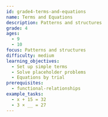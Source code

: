 ```yaml
---
id: grade4-terms-and-equations
name: Terms and Equations
description: Patterns and structures
grade: 4
ages:
  - 9
  - 10
focus: Patterns and structures
difficulty: medium
learning_objectives:
  - Set up simple terms
  - Solve placeholder problems
  - Equations by trial
prerequisites:
  - functional-relationships
example_tasks:
  - x + 15 = 32
  - 3 × __ = 27
---
```

